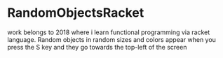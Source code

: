 # RandomObjectsRacket
work belongs to 2018 where i learn functional programming via racket language. Random objects in random sizes and colors appear when you press the S key and they go towards the top-left of the screen
